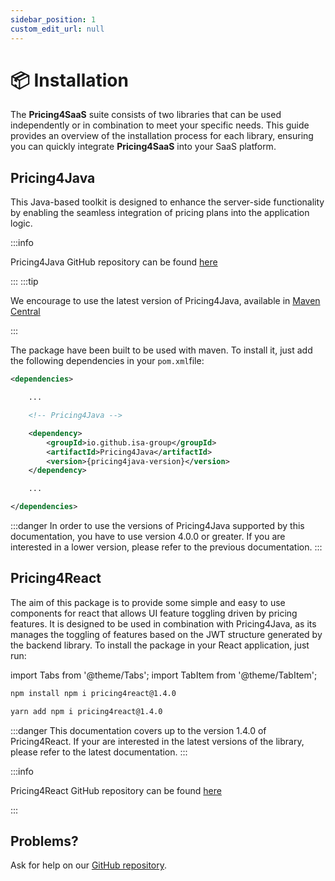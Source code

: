 ```yaml
---
sidebar_position: 1
custom_edit_url: null
---
```


# 📦 Installation

The **Pricing4SaaS** suite consists of two libraries that can be used independently or in combination to meet your specific needs. This guide provides an overview of the installation process for each library, ensuring you can quickly integrate **Pricing4SaaS** into your SaaS platform.

## Pricing4Java

This Java-based toolkit is designed to enhance the server-side functionality by enabling the seamless integration of pricing plans into the application logic.

:::info

Pricing4Java GitHub repository can be found [here](https://github.com/isa-group/pricingplans-4j)

:::
:::tip

We encourage to use the latest version of Pricing4Java, available in [Maven Central](https://central.sonatype.com/artifact/io.github.isa-group/Pricing4Java)

:::

The package have been built to be used with maven. To install it, just add the following dependencies in your `pom.xml`file:

```xml
<dependencies>

    ...

    <!-- Pricing4Java -->

    <dependency>
        <groupId>io.github.isa-group</groupId>
        <artifactId>Pricing4Java</artifactId>
        <version>{pricing4java-version}</version>
    </dependency>

    ...

</dependencies>
```

:::danger
In order to use the versions of Pricing4Java supported by this documentation, you have to use version 4.0.0 or greater. If you are interested in a lower version, please refer to the previous documentation.
:::

## Pricing4React

The aim of this package is to provide some simple and easy to use components for react that allows UI feature toggling driven by pricing features. It is designed to be used in combination with Pricing4Java, as its manages the toggling of features based on the JWT structure generated by the backend library. To install the package in your React application, just run:

import Tabs from '@theme/Tabs';
import TabItem from '@theme/TabItem';

<Tabs>
<TabItem value="npm" label="npm">

```bash
npm install npm i pricing4react@1.4.0
```

</TabItem>
<TabItem value="yarn" label="yarn">

```bash
yarn add npm i pricing4react@1.4.0
```

</TabItem>
</Tabs>

:::danger
This documentation covers up to the version 1.4.0 of Pricing4React. If your are interested in the latest versions of the library, please refer to the latest documentation.
:::

:::info

Pricing4React GitHub repository can be found [here](https://github.com/isa-group/Pricing4React)

:::

## Problems?

Ask for help on our [GitHub repository](https://github.com/isa-group/Pricing4SaaS-docs).